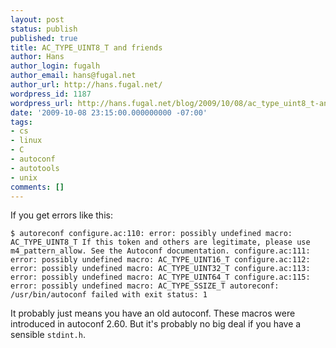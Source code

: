 ```yaml
---
layout: post
status: publish
published: true
title: AC_TYPE_UINT8_T and friends
author: Hans
author_login: fugalh
author_email: hans@fugal.net
author_url: http://hans.fugal.net/
wordpress_id: 1187
wordpress_url: http://hans.fugal.net/blog/2009/10/08/ac_type_uint8_t-and-friends
date: '2009-10-08 23:15:00.000000000 -07:00'
tags:
- cs
- linux
- C
- autoconf
- autotools
- unix
comments: []
---
```

If you get errors like this:

<code>$ autoreconf
configure.ac:110: error: possibly undefined macro: AC_TYPE_UINT8_T
      If this token and others are legitimate, please use m4_pattern_allow.
      See the Autoconf documentation.
configure.ac:111: error: possibly undefined macro: AC_TYPE_UINT16_T
configure.ac:112: error: possibly undefined macro: AC_TYPE_UINT32_T
configure.ac:113: error: possibly undefined macro: AC_TYPE_UINT64_T
configure.ac:115: error: possibly undefined macro: AC_TYPE_SSIZE_T
autoreconf: /usr/bin/autoconf failed with exit status: 1</code>

It probably just means you have an old autoconf. These macros were introduced in autoconf 2.60. But it's probably no big deal if you have a sensible <code>stdint.h</code>.
